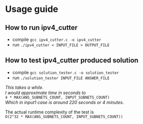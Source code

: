 # Usage guide

## How to run ipv4_cutter
- compile `gcc ipv4_cutter.c -o ipv4_cutter`
- run `./ipv4_cutter < INPUT_FILE > OUTPUT_FILE`

## How to test ipv4_cutter produced solution
- compile `gcc solution_tester.c -o solution_tester`
- run `./solution_tester INPUT_FILE ANSWER_FILE`

_This takes a while._<br>
_I would approximate time in seconds to_ <br>
`4 * MAX(ANS_SUBNETS_COUNT, INPUT_SUBNETS_COUNT)`<br>
_Which in input1 case is around 220 seconds or 4 minutes_.

The actual runtime complexity of the test is<br>
`O(2^32 * MAX(ANS_SUBNETS_COUNT, INPUT_SUBNETS_COUNT))`

